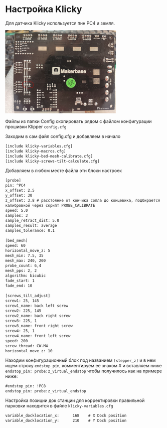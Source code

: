 # Настройка Klicky

Для датчика Klicky используется пин PC4 и земля.

<img src="https://github.com/Chiffa-C3/FBG6-Condor/blob/main/Klicky/PIC/plate.PNG" alt="plate" width="70%" height="70%"/>

Файлы из папки Config скопировать рядом с файлом конфигурации прошивки Klipper `config.cfg`

Заходим в сам файл config.cfg и добавляем в начало 

```
[include klicky-variables.cfg]
[include klicky-macros.cfg]
[include klicky-bed-mesh-calibrate.cfg]
[include klicky-screws-tilt-calculate.cfg]
```

Добавляем в любом месте файла эти блоки настроек

```
[probe]
pin: ^PC4
x_offset: 2.5
y_offset: 30
z_offset: 3.8 # расстояние от кончика сопла до концевика, подбирается калибровкой через скрипт PROBE_CALIBRATE
speed: 5.0
samples: 3
sample_retract_dist: 5.0
samples_result: average
samples_tolerance: 0.1

[bed_mesh]
speed: 60
horizontal_move_z: 5
mesh_min: 7.5, 35
mesh_max: 240, 200
probe_count: 6,4
mesh_pps: 2, 2
algorithm: bicubic
fade_start: 1
fade_end: 10

[screws_tilt_adjust]                     
screw1: 25, 145
screw1_name: back left screw
screw2: 225, 145
screw2_name: back right screw
screw3: 225, 1
screw3_name: front right screw
screw4: 25, 1
screw4_name: front left screw
speed: 200
screw_thread: CW-M4
horizontal_move_z: 10
```

Находим конфигурационный блок под названием `[stepper_z]` и в нем ищем строку `endstop_pin`, комментируем ее знаком # и вставляем ниже `endstop_pin: probe:z_virtual_endstop` чтобы получилось как на примере ниже:
```
#endstop_pin: !PC8
endstop_pin: probe:z_virtual_endstop
```

Настройка позиции док станции для корректировки правильной парковки находится в файле `klicky-variables.cfg`

```
variable_docklocation_x:      168    # X Dock position
variable_docklocation_y:      210    # Y Dock position
```